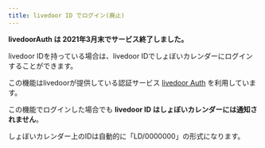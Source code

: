```yaml
---
title: livedoor ID でログイン(廃止)
---
```


**livedoorAuth は 2021年3月末でサービス終了しました。**

livedoor IDを持っている場合は、livedoor IDでしょぼいカレンダーにログインすることができます。

この機能はlivedoorが提供している認証サービス [livedoor Auth](http://auth.livedoor.com/) を利用しています。



この機能でログインした場合でも **livedoor ID はしょぼいカレンダーには通知されません**。

しょぼいカレンダー上のIDは自動的に「LD/0000000」の形式になります。